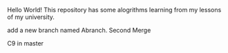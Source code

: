Hello World!
This repository has some alogrithms learning from my lessons of my university.

add a new branch named Abranch.
Second Merge

C9 in master

